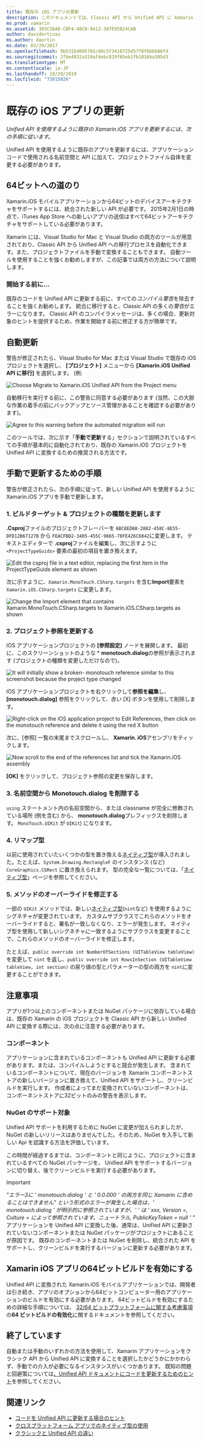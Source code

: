 ```yaml
---
title: 既存の iOS アプリの更新
description: このドキュメントでは、Classic API から Unified API に Xamarin iOS アプリを更新するために従う必要がある手順について説明します。
ms.prod: xamarin
ms.assetid: 303C36A8-CBF4-48C0-9412-387E95024CAB
author: davidortinau
ms.author: daortin
ms.date: 03/29/2017
ms.openlocfilehash: 9b531bd095781c80c5f3418725d57f8f6bbb06fd
ms.sourcegitcommit: 2fbe4932a319af4ebc829f65eb1fb1816ba305d3
ms.translationtype: MT
ms.contentlocale: ja-JP
ms.lasthandoff: 10/29/2019
ms.locfileid: "73015026"
---
```

# <a name="updating-existing-ios-apps"></a>既存の iOS アプリの更新

_Unified API を使用するように既存の Xamarin.iOS アプリを更新するには、次の手順に従います。_

Unified API を使用するように既存のアプリを更新するには、アプリケーションコードで使用される名前空間と API に加えて、プロジェクトファイル自体を変更する必要があります。

## <a name="the-road-to-64-bits"></a>64ビットへの道のり

Xamarin.iOS モバイルアプリケーションから64ビットのデバイスアーキテクチャをサポートするには、統合された新しい API が必要です。 2015年2月1日の時点で、iTunes App Store への新しいアプリの送信はすべて64ビットアーキテクチャをサポートしている必要があります。

Xamarin には、Visual Studio for Mac と Visual Studio の両方のツールが用意されており、Classic API から Unified API への移行プロセスを自動化できます。また、プロジェクトファイルを手動で変換することもできます。 自動ツールを使用することを強くお勧めしますが、この記事では両方の方法について説明します。

### <a name="before-you-start"></a>開始する前に...

既存のコードを Unified API に更新する前に、すべての*コンパイル警告*を除去することを強くお勧めします。 統合に移行すると、Classic API の多くの*警告*がエラーになります。 Classic API のコンパイラメッセージは、多くの場合、更新対象のヒントを提供するため、作業を開始する前に修正する方が簡単です。

## <a name="automated-updating"></a>自動更新

警告が修正されたら、Visual Studio for Mac または Visual Studio で既存の iOS プロジェクトを選択し、 **[プロジェクト]** メニューから **[Xamarin.iOS Unified API に移行]** を選択します。 (例:

![](updating-ios-apps-images/beta-tool1.png "Choose Migrate to Xamarin.iOS Unified API from the Project menu")

自動移行を実行する前に、この警告に同意する必要があります (当然、この大胆な作業の着手の前にバックアップとソース管理があることを確認する必要があります)。

![](updating-ios-apps-images/beta-tool2.png "Agree to this warning before the automated migration will run")

このツールでは、次に示す「**手動で更新**する」セクションで説明されているすべての手順が基本的に自動化されており、既存の Xamarin.iOS プロジェクトを Unified API に変換するための推奨される方法です。

## <a name="steps-to-update-manually"></a>手動で更新するための手順

警告が修正されたら、次の手順に従って、新しい Unified API を使用するように Xamarin.iOS アプリを手動で更新します。

### <a name="1-update-project-type--build-target"></a>1. ビルドターゲット & プロジェクトの種類を更新します

**.Csproj**ファイルのプロジェクトフレーバーを `6BC8ED88-2882-458C-8E55-DFD12B67127B` から `FEACFBD2-3405-455C-9665-78FE426C6842`に変更します。 テキストエディターで **.csproj**ファイルを編集し、次に示すように `<ProjectTypeGuids>` 要素の最初の項目を置き換えます。

![](updating-ios-apps-images/csproj.png "Edit the csproj file in a text editor, replacing the first item in the ProjectTypeGuids element as shown")

次に示すように、`Xamarin.MonoTouch.CSharp.targets` を含む**Import**要素を `Xamarin.iOS.CSharp.targets` に変更します。

![](updating-ios-apps-images/csproj2.png "Change the Import element that contains Xamarin.MonoTouch.CSharp.targets to Xamarin.iOS.CSharp.targets as shown")

### <a name="2-update-project-references"></a>2. プロジェクト参照を更新する

IOS アプリケーションプロジェクトの **[参照設定]** ノードを展開します。 最初に、このスクリーンショットのような * **monotouch.dialog**の参照が表示されます (プロジェクトの種類を変更しただけなので)。

![](updating-ios-apps-images/references.png "It will initially show a broken- monotouch reference similar to this screenshot because the project type changed")

IOS アプリケーションプロジェクトを右クリックして**参照を編集**し、 **[monotouch.dialog]** 参照をクリックして、赤い [X] ボタンを使用して削除します。

![](updating-ios-apps-images/references-delete-monotouch-sml.png "Right-click on the iOS application project to Edit References, then click on the monotouch reference and delete it using the red X button")

次に、[参照] 一覧の末尾までスクロールし、 **Xamarin. iOS**アセンブリをティックします。

![](updating-ios-apps-images/references-add-xamarinios-sml.png "Now scroll to the end of the references list and tick the Xamarin.iOS assembly")

**[OK]** をクリックして、プロジェクト参照の変更を保存します。

### <a name="3-remove-monotouch-from-namespaces"></a>3. 名前空間から Monotouch.dialog を削除する

`using` ステートメント内の名前空間から、または classname が完全に修飾されている場所 (例を含む) から、 **monotouch.dialog**プレフィックスを削除します。 `MonoTouch.UIKit` が `UIKit`) になります。

### <a name="4-remap-types"></a>4. リマップ型

以前に使用されていたいくつかの型を置き換える[ネイティブ型](~/cross-platform/macios/nativetypes.md)が導入されました。たとえば、`System.Drawing.RectangleF` のインスタンス (など) `CoreGraphics.CGRect` に置き換えられます。 型の完全な一覧については、「[ネイティブ型](~/cross-platform/macios/nativetypes.md)」ページを参照してください。

### <a name="5-fix-method-overrides"></a>5. メソッドのオーバーライドを修正する

一部の `UIKit` メソッドでは、新しい[ネイティブ型](~/cross-platform/macios/nativetypes.md)(`nint`など) を使用するようにシグネチャが変更されています。 カスタムサブクラスでこれらのメソッドをオーバーライドすると、署名が一致しなくなり、エラーが発生します。 ネイティブ型を使用して新しいシグネチャに一致するようにサブクラスを変更することで、これらのメソッドのオーバーライドを修正します。

たとえば、`public override int NumberOfSections (UITableView tableView)` を変更して `nint` を返し、`public override int RowsInSection (UITableView tableView, int section)` の戻り値の型とパラメーターの型の両方を `nint`に変更することができます。

## <a name="considerations"></a>注意事項

アプリが1つ以上のコンポーネントまたは NuGet パッケージに依存している場合は、既存の Xamarin の iOS プロジェクトを Classic API から新しい Unified API に変換する際には、次の点に注意する必要があります。

### <a name="components"></a>コンポーネント

アプリケーションに含まれているコンポーネントも Unified API に更新する必要があります。または、コンパイルしようとすると競合が発生します。 含まれているコンポーネントについて、現在のバージョンを Xamarin コンポーネントストアの新しいバージョンに置き換えて、Unified API をサポートし、クリーンビルドを実行します。 作成者によってまだ変換されていないコンポーネントは、コンポーネントストアに32ビットのみの警告を表示します。

### <a name="nuget-support"></a>NuGet のサポート対象

Unified API サポートを利用するために NuGet に変更が加えられましたが、NuGet の新しいリリースはありませんでした。そのため、NuGet を入手して新しい Api を認識する方法を評価しています。

この時間が経過するまでは、コンポーネントと同じように、プロジェクトに含まれているすべての NuGet パッケージを、 Unified API をサポートするバージョンに切り替え、後でクリーンビルドを実行する必要があります。

> [!IMPORTANT]
> _"エラー3に ' monotouch.dialog ' と ' 0.0.000 ' の両方を同じ Xamarin に含めることはできません" という形式のエラーが発生した場合は、' monotouch.dialog ' が明示的に参照されていますが、' ' は ' xxx, Version =, Culture = によって参照されています。ニュートラル, PublicKeyToken = null ' "_ アプリケーションを Unified API に変換した後、通常は、Unified API に更新されていないコンポーネントまたは NuGet パッケージがプロジェクトにあることが原因です。 既存のコンポーネントまたは NuGet を削除し、統合された API をサポートし、クリーンビルドを実行するバージョンに更新する必要があります。

## <a name="enabling-64-bit-builds-of-xamarinios-apps"></a>Xamarin iOS アプリの64ビットビルドを有効にする

Unified API に変換された Xamarin.iOS モバイルアプリケーションでは、開発者は引き続き、アプリのオプションから64ビットコンピューター用のアプリケーションのビルドを有効にする必要があります。 64ビットビルドを有効にするための詳細な手順については、 [32/64 ビットプラットフォームに関する考慮事項](~/cross-platform/macios/32-and-64/index.md#enable-64)の**64 ビットビルドの有効化**に関するドキュメントを参照してください。

## <a name="finishing-up"></a>終了しています

自動または手動のいずれかの方法を使用して、Xamarin アプリケーションをクラシック API から Unified API に変換することを選択したかどうかにかかわらず、手動での介入が必要になるインスタンスがいくつかあります。 既知の問題と回避策については[、Unified API ドキュメントにコードを更新するためのヒント](~/cross-platform/macios/unified/updating-tips.md)を参照してください。

## <a name="related-links"></a>関連リンク

- [コードを Unified API に更新する場合のヒント](~/cross-platform/macios/unified/updating-tips.md)
- [クロスプラットフォーム アプリでのネイティブ型の使用](~/cross-platform/macios/native-types-cross-platform.md)
- [クラシックと Unified API の違い](https://github.com/xamarin/release-notes-archive/blob/master/release-notes/ios/api_changes/classic-vs-unified-8.6.0/index.md)
